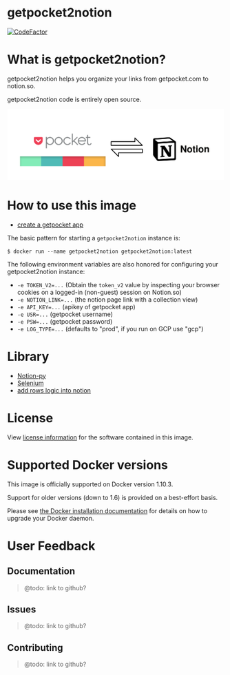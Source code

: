 # getpocket2notion

[![CodeFactor](https://www.codefactor.io/repository/github/davethe/getpocket2notion/badge)](https://www.codefactor.io/repository/github/davethe/getpocket2notion)


# What is getpocket2notion?

getpocket2notion helps you organize your links from getpocket.com to notion.so.

getpocket2notion code is entirely open source.

![logo](https://github.com/DaveThe/getpocket2notion/blob/main/images/logo.png?raw=true)

# How to use this image
- [create a getpocket app](https://getpocket.com/developer/docs/authentication)

The basic pattern for starting a `getpocket2notion` instance is:

```console
$ docker run --name getpocket2notion getpocket2notion:latest
```

The following environment variables are also honored for configuring your getpocket2notion instance:

- `-e TOKEN_V2=...` (Obtain the `token_v2` value by inspecting your browser cookies on a logged-in (non-guest) session on Notion.so)
- `-e NOTION_LINK=...` (the notion page link with a collection view)
- `-e API_KEY=...` (apikey of getpocket app)
- `-e USR=...` (getpocket username)
- `-e PSW=...` (getpocket password)
- `-e LOG_TYPE=...` (defaults to "prod", if you run on GCP use "gcp")


# Library

- [Notion-py](https://github.com/jamalex/notion-py)
- [Selenium](https://github.com/SeleniumHQ/selenium)
- [add rows logic into notion](https://github.com/bkiac/wickie/blob/master/wickie/notionutils/add.py)

# License

View [license information](https://www.drupal.org/licensing/faq) for the software contained in this image.

# Supported Docker versions

This image is officially supported on Docker version 1.10.3.

Support for older versions (down to 1.6) is provided on a best-effort basis.

Please see [the Docker installation documentation](https://docs.docker.com/installation/) for details on how to upgrade your Docker daemon.

# User Feedback

## Documentation

 > @todo: link to github?

## Issues

 > @todo: link to github?

## Contributing

 >  @todo: link to github?
